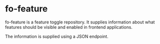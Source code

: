 # fo-feature

fo-feature is a feature toggle repository. It supplies information about what
features should be visible and enabled in frontend applications.

The information is supplied using a JSON endpoint.
